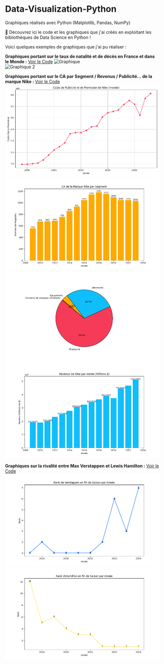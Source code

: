 # Data-Visualization-Python
Graphiques réalisés avec Python (Matplotlib, Pandas, NumPy)

🚀 Découvrez ici le code et les graphiques que j'ai créés en exploitant les bibliothèques de Data Science en Python !

Voici quelques exemples de graphiques que j'ai pu réaliser :

**Graphiques portant sur le taux de natalité et de décès en France et dans le Monde :**
[Voir le Code](Natalité%20Code.py)
![Graphique](Natalité%20Graphique%201.png)  
![Graphique 2](Natalité%20Graphique%202.png)


**Graphiques portant sur le CA par Segment / Revenus / Publicité... de la marque Nike :**
[Voir le Code](Nike%20Code.py)
![Graphique](Nike%20Graphique%201.png)  
![Graphique 2](Nike%20Graphique%202.png)
![Graphique 2](Nike%20Graphique%203.png)
![Graphique 2](Nike%20Graphique%204.png)


**Graphiques sur la rivalité entre Max Verstappen et Lewis Hamilton :**
[Voir le Code](Formule1%20Code.py)
![Graphique](Formule1%20Graphique%201.png)  
![Graphique 2](Formule1%20Graphique%202.png)


